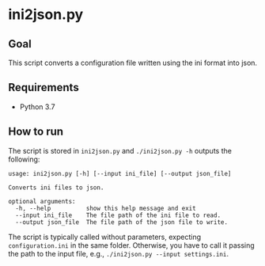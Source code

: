 # ini2json.py

## Goal

This script converts a configuration file written using the ini format into json.

## Requirements

- Python 3.7

## How to run

The script is stored in `ini2json.py` and `./ini2json.py -h` outputs the following:

```
usage: ini2json.py [-h] [--input ini_file] [--output json_file]

Converts ini files to json.

optional arguments:
  -h, --help          show this help message and exit
  --input ini_file    The file path of the ini file to read.
  --output json_file  The file path of the json file to write.
```

The script is typically called without parameters, expecting `configuration.ini` in the same folder. Otherwise, you have to call it passing the path to the input file, e.g., `./ini2json.py --input settings.ini`.
